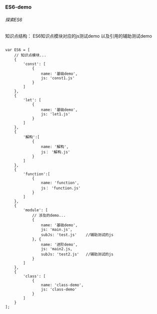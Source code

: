 ### ES6-demo
###### 探索ES6

知识点结构： ES6知识点模块对应的js测试demo  以及引用的辅助测试demo
<pre>
<code>
var ES6 = [
    // 知识点模块...
    {
        'const': [
            {
                name: '基础demo',
                js: 'const1.js'
            }
        ]
    },
    {
        'let': [
            {
                name: '基础demo',
                js: 'let1.js'
            }
        ]
    },
    {
        '解构':[
            {
                name: '解构',
                js： '解构.js'
            }
        ]
    },
    {
        'function':[
            {
                name: 'function',
                js： 'function.js'
            }
        ]
    },
    {
        'module': [
            // 涉及的demo...
            {
                name: '基础demo',
                js: 'main.js',
                subJs: 'test.js'    //辅助测试的js
            }, {
                name: '进阶demo',
                js: 'main2.js,
                subJs: 'test2.js'   //辅助测试的js
            }
        ]
    },
    {
        'class': [
            {
                name: 'class-demo',
                js: 'class-demo'
            }
        ]
    }
];
</code>
</pre>